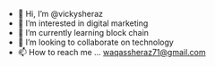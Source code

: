 - 👋 Hi, I’m @vickysheraz
- 👀 I’m interested in digital marketing
- 🌱 I’m currently learning block chain
- 💞️ I’m looking to collaborate on technology
- 📫 How to reach me ... waqassheraz71@gmail.com

<!---
vickysheraz/vickysheraz is a ✨ special ✨ repository because its `README.md` (this file) appears on your GitHub profile.
You can click the Preview link to take a look at your changes.
--->
